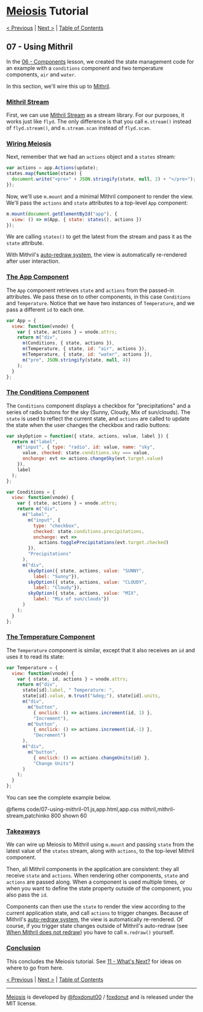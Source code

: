 # [Meiosis](https://meiosis.js.org) Tutorial

[< Previous](06-components.html) |
[Next >](08-using-react.html) |
[Table of Contents](toc.html)

## 07 - Using Mithril

In the [06 - Components](06-components.html) lesson, we created the state management
code for an example with a `conditions` component and two temperature components, `air` and
`water`.

In this section, we'll wire this up to [Mithril](http://mithril.js.org/).

<a name="mithril_stream"></a>
### [Mithril Stream](#mithril_stream)

First, we can use [Mithril Stream](https://mithril.js.org/stream.html) as a stream library.
For our purposes, it works just like `flyd`. The only difference is that you call `m.stream()`
instead of `flyd.stream()`, and `m.stream.scan` instead of `flyd.scan`.

<a name="wiring_meiosis"></a>
### [Wiring Meiosis](#wiring_meiosis)

Next, remember that we had an `actions` object and a `states` stream:

```js
var actions = app.Actions(update);
states.map(function(state) {
  document.write("<pre>" + JSON.stringify(state, null, 2) + "</pre>");
});
```

Now, we'll use `m.mount` and a minimal Mithril component to render the view. We'll pass the
`actions` and `state` attributes to a top-level `App` component:

```js
m.mount(document.getElementById("app"), {
  view: () => m(App, { state: states(), actions })
});
```

We are calling `states()` to get the latest from the stream and pass it as the `state` attribute.

With Mithril's
[auto-redraw system](https://mithril.js.org/autoredraw.html), the view is automatically
re-rendered after user interaction.

<a name="the_app_component"></a>
### [The App Component](#the_app_component)

The `App` component retrieves `state` and `actions` from the passed-in attributes. We pass these
on to other components, in this case `Conditions` and `Temperature`. Notice that we have two
instances of `Temperature`, and we pass a different `id` to each one.

```js
var App = {
  view: function(vnode) {
    var { state, actions } = vnode.attrs;
    return m("div",
      m(Conditions, { state, actions }),
      m(Temperature, { state, id: "air", actions }),
      m(Temperature, { state, id: "water", actions }),
      m("pre", JSON.stringify(state, null, 4))
    );
  }
};
```

<a name="the_conditions_component"></a>
### [The Conditions Component](#the_conditions_component)

The `Conditions` component displays a checkbox for "precipitations" and a series of radio
butons for the sky (Sunny, Cloudy, Mix of sun/clouds). The `state` is used to reflect the
current state, and `actions` are called to update the state when the user changes the
checkbox and radio buttons:

```js
var skyOption = function({ state, actions, value, label }) {
  return m("label",
    m("input", { type: "radio", id: value, name: "sky",
      value, checked: state.conditions.sky === value,
      onchange: evt => actions.changeSky(evt.target.value)
    }),
    label
  );
};

var Conditions = {
  view: function(vnode) {
    var { state, actions } = vnode.attrs;
    return m("div",
      m("label",
        m("input", {
          type: "checkbox",
          checked: state.conditions.precipitations,
          onchange: evt =>
            actions.togglePrecipitations(evt.target.checked)
        }),
        "Precipitations"
      ),
      m("div",
        skyOption({ state, actions, value: "SUNNY",
          label: "Sunny"}),
        skyOption({ state, actions, value: "CLOUDY",
          label: "Cloudy"}),
        skyOption({ state, actions, value: "MIX",
          label: "Mix of sun/clouds"})
      )
    );
  }
};
```

<a name="the_temperature_component"></a>
### [The Temperature Component](#the_temperature_component)

The `Temperature` component is similar, except that it also receives an `id` and uses it to
read its state:

```js
var Temperature = {
  view: function(vnode) {
    var { state, id, actions } = vnode.attrs;
    return m("div",
      state[id].label, " Temperature: ",
      state[id].value, m.trust("&deg;"), state[id].units,
      m("div",
        m("button",
          { onclick: () => actions.increment(id, 1) },
          "Increment"),
        m("button",
          { onclick: () => actions.increment(id,-1) },
          "Decrement")
      ),
      m("div",
        m("button",
          { onclick: () => actions.changeUnits(id) },
          "Change Units")
      )
    );
  }
};
```

You can see the complete example below.

@flems code/07-using-mithril-01.js,app.html,app.css mithril,mithril-stream,patchinko 800 shown 60

<a name="takeaways"></a>
### [Takeaways](#takeaways)

We can wire up Meiosis to Mithril using `m.mount` and passing `state` from the latest value
of the `states` stream, along with `actions`, to the top-level Mithril component.

Then, all Mithril components in the application are consistent: they all receive `state`
and `actions`. When rendering other components, `state` and `actions` are passed along. When
a component is used multiple times, or when you want to define the state property outside of
the component, you also pass the `id`.

Components can then use the `state` to render the view according to the current application
state, and call `actions` to trigger changes. Because of Mithril's
[auto-redraw system](https://mithril.js.org/autoredraw.html), the view is automatically
re-rendered. Of course, if you trigger state changes outside of Mithril's auto-redraw
(see
[When Mithril does not redraw](https://mithril.js.org/autoredraw.html#when-mithril-does-not-redraw))
you have to call `m.redraw()` yourself.

<a name="conclusion"></a>
### [Conclusion](#conclusion)

This concludes the Meiosis tutorial. See [11 - What's Next?](11-whats-next.html) for ideas on where
to go from here.

[< Previous](06-components.html) |
[Next >](08-using-react.html) |
[Table of Contents](toc.html)

-----

[Meiosis](https://meiosis.js.org) is developed by [@foxdonut00](http://twitter.com/foxdonut00) / [foxdonut](https://github.com/foxdonut) and is released under the MIT license.
